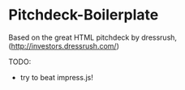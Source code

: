 Pitchdeck-Boilerplate
=====================

Based on the great HTML pitchdeck by dressrush, (http://investors.dressrush.com/)

TODO:
* try to beat impress.js!